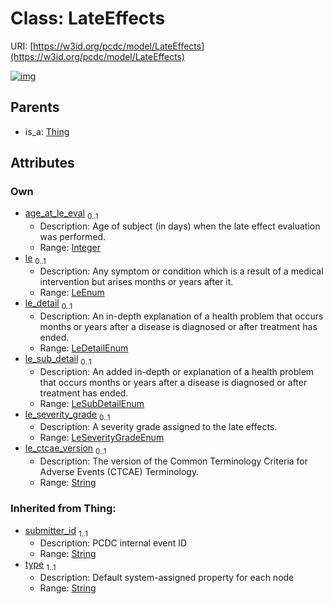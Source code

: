 
# Class: LateEffects




URI: [https://w3id.org/pcdc/model/LateEffects](https://w3id.org/pcdc/model/LateEffects)


[![img](https://yuml.me/diagram/nofunky;dir:TB/class/[Thing],[Thing]^-[LateEffects&#124;age_at_le_eval:integer%20%3F;le:LeEnum%20%3F;le_detail:LeDetailEnum%20%3F;le_sub_detail:LeSubDetailEnum%20%3F;le_severity_grade:LeSeverityGradeEnum%20%3F;le_ctcae_version:string%20%3F;submitter_id(i):string;type(i):string])](https://yuml.me/diagram/nofunky;dir:TB/class/[Thing],[Thing]^-[LateEffects&#124;age_at_le_eval:integer%20%3F;le:LeEnum%20%3F;le_detail:LeDetailEnum%20%3F;le_sub_detail:LeSubDetailEnum%20%3F;le_severity_grade:LeSeverityGradeEnum%20%3F;le_ctcae_version:string%20%3F;submitter_id(i):string;type(i):string])

## Parents

 *  is_a: [Thing](Thing.md)

## Attributes


### Own

 * [age_at_le_eval](age_at_le_eval.md)  <sub>0..1</sub>
     * Description: Age of subject (in days) when the late effect evaluation was performed.
     * Range: [Integer](types/Integer.md)
 * [le](le.md)  <sub>0..1</sub>
     * Description: Any symptom or condition which is a result of a medical intervention but arises months or years after it.
     * Range: [LeEnum](LeEnum.md)
 * [le_detail](le_detail.md)  <sub>0..1</sub>
     * Description: An in-depth explanation of a health problem that occurs months or years after a disease is diagnosed or after treatment has ended.
     * Range: [LeDetailEnum](LeDetailEnum.md)
 * [le_sub_detail](le_sub_detail.md)  <sub>0..1</sub>
     * Description: An added in-depth or explanation of a health problem that occurs months or years after a disease is diagnosed or after treatment has ended.
     * Range: [LeSubDetailEnum](LeSubDetailEnum.md)
 * [le_severity_grade](le_severity_grade.md)  <sub>0..1</sub>
     * Description: A severity grade assigned to the late effects.
     * Range: [LeSeverityGradeEnum](LeSeverityGradeEnum.md)
 * [le_ctcae_version](le_ctcae_version.md)  <sub>0..1</sub>
     * Description: The version of the Common Terminology Criteria for Adverse Events (CTCAE) Terminology.
     * Range: [String](types/String.md)

### Inherited from Thing:

 * [submitter_id](submitter_id.md)  <sub>1..1</sub>
     * Description: PCDC internal event ID
     * Range: [String](types/String.md)
 * [type](type.md)  <sub>1..1</sub>
     * Description: Default system-assigned property for each node
     * Range: [String](types/String.md)
